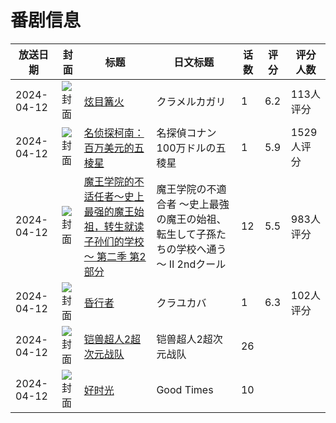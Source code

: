 # 番剧信息

|放送日期|封面|标题|日文标题|话数|评分|评分人数|
|---|---|---|---|---|---|---|
|2024-04-12|![封面](https://lain.bgm.tv/pic/cover/c/55/ae/284235_vkLgO.jpg)|[炫目篝火](https://bangumi.tv/subject/284235)|クラメルカガリ|1|6.2|113人评分|
|2024-04-12|![封面](https://lain.bgm.tv/pic/cover/c/e6/d9/429644_OFYeO.jpg)|[名侦探柯南：百万美元的五棱星](https://bangumi.tv/subject/429644)|名探偵コナン 100万ドルの五稜星|1|5.9|1529人评分|
|2024-04-12|![封面](https://lain.bgm.tv/pic/cover/c/65/dd/455981_uDPpJ.jpg)|[魔王学院的不适任者～史上最强的魔王始祖，转生就读子孙们的学校～ 第二季 第2部分](https://bangumi.tv/subject/455981)|魔王学院の不適合者 ～史上最強の魔王の始祖、転生して子孫たちの学校へ通う～ Ⅱ 2ndクール|12|5.5|983人评分|
|2024-04-12|![封面](https://lain.bgm.tv/pic/cover/c/b3/46/469357_h2RaT.jpg)|[昏行者](https://bangumi.tv/subject/469357)|クラユカバ|1|6.3|102人评分|
|2024-04-12|![封面](https://lain.bgm.tv/pic/cover/c/ae/ad/487964_PdonW.jpg)|[铠兽超人2超次元战队](https://bangumi.tv/subject/487964)|铠兽超人2超次元战队|26|||
|2024-04-12|![封面](https://lain.bgm.tv/pic/cover/c/5a/5d/488562_4GOzv.jpg)|[好时光](https://bangumi.tv/subject/488562)|Good Times|10|||

